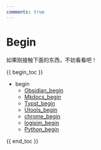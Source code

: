 ```yaml
---
comments: true
---
```


# Begin

如果刚接触下面的东西，不妨看看吧！

{{ begin_toc }}

- begin
	- [Obsidian_begin](Obsidian_begin.md)
	- [Mkdocs_begin](Mkdocs_begin.md)
	- [Typst_begin](Typst_begin.md)
	- [Utools_begin](Utools_begin.md)
	- [chrome_begin](chrome_begin.md)
	- [logisim_begin](logisim_begin.md)
	- [Python_begin](Python_begin.md)

{{ end_toc }}
